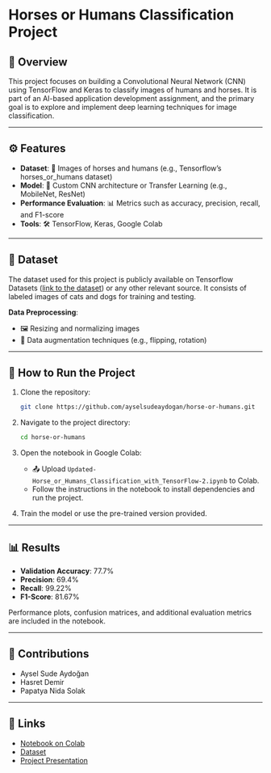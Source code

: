 #  Horses or Humans Classification Project  

## 🌟 Overview  
This project focuses on building a Convolutional Neural Network (CNN) using TensorFlow and Keras to classify images of humans and horses. It is part of an AI-based application development assignment, and the primary goal is to explore and implement deep learning techniques for image classification.

---

## ⚙️ Features  
- **Dataset**: 📂 Images of horses and humans (e.g., Tensorflow’s horses_or_humans dataset)  
- **Model**: 🧠 Custom CNN architecture or Transfer Learning (e.g., MobileNet, ResNet)  
- **Performance Evaluation**: 📊 Metrics such as accuracy, precision, recall, and F1-score  
- **Tools**: 🛠️ TensorFlow, Keras, Google Colab  

---

## 📁 Dataset  
The dataset used for this project is publicly available on Tensorflow Datasets ([link to the dataset](https://www.tensorflow.org/datasets/catalog/horses_or_humans)) or any other relevant source. It consists of labeled images of cats and dogs for training and testing.  

**Data Preprocessing**:  
- 🖼️ Resizing and normalizing images  
- 🔄 Data augmentation techniques (e.g., flipping, rotation)  

---

## 🚀 How to Run the Project  
1. Clone the repository:  
   ```bash
   git clone https://github.com/ayselsudeaydogan/horse-or-humans.git
   ```  
2. Navigate to the project directory:  
   ```bash
   cd horse-or-humans
   ```  
3. Open the notebook in Google Colab:  
   - 📤 Upload `Updated-Horse_or_Humans_Classification_with_TensorFlow-2.ipynb` to Colab.  
   - Follow the instructions in the notebook to install dependencies and run the project.  

4. Train the model or use the pre-trained version provided.  

---

## 📊 Results  
- **Validation Accuracy**: 77.7%  
- **Precision**: 69.4%
- **Recall**: 99.22%
- **F1-Score**: 81.67%

Performance plots, confusion matrices, and additional evaluation metrics are included in the notebook.  

---

## 🤝 Contributions  
- Aysel Sude Aydoğan
- Hasret Demir 
- Papatya Nida Solak 

---

## 🔗 Links  
- [Notebook on Colab](https://colab.research.google.com/drive/1e6QMYunYe29SKVlOSVgkjSyrbzAhx564?usp=share_link)  
- [Dataset](https://www.tensorflow.org/datasets/catalog/horses_or_humans)  
- [Project Presentation]([#BURAYA*SUNUMUN*DRIVELINKINIFALANKOYUN](https://www.canva.com/design/DAGcZcZynyg/t6A_MmZFUZPncwdAJ5X5Fg/edit?utm_content=DAGcZcZynyg&utm_campaign=designshare&utm_medium=link2&utm_source=sharebutton))
